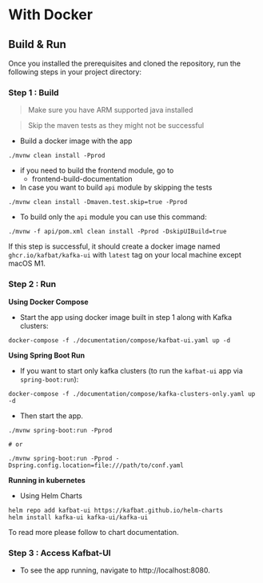# With Docker

## Build & Run

Once you installed the prerequisites and cloned the repository, run the following steps in your project directory:

### Step 1 : Build

> Make sure you have ARM supported java installed

> Skip the maven tests as they might not be successful

* Build a docker image with the app

```
./mvnw clean install -Pprod
```

* if you need to build the frontend module, go to
  * frontend-build-documentation
* In case you want to build `api` module by skipping the tests

```
./mvnw clean install -Dmaven.test.skip=true -Pprod
```

* To build only the `api` module you can use this command:

```
./mvnw -f api/pom.xml clean install -Pprod -DskipUIBuild=true
```

If this step is successful, it should create a docker image named `ghcr.io/kafbat/kafka-ui` with `latest` tag on your local machine except macOS M1.

### Step 2 : Run

**Using Docker Compose**

* Start the app using docker image built in step 1 along with Kafka clusters:

```
docker-compose -f ./documentation/compose/kafbat-ui.yaml up -d
```

**Using Spring Boot Run**

* If you want to start only kafka clusters (to run the `kafbat-ui` app via `spring-boot:run`):

```
docker-compose -f ./documentation/compose/kafka-clusters-only.yaml up -d
```

* Then start the app.

```
./mvnw spring-boot:run -Pprod

# or

./mvnw spring-boot:run -Pprod -Dspring.config.location=file:///path/to/conf.yaml
```

**Running in kubernetes**

* Using Helm Charts

```
helm repo add kafbat-ui https://kafbat.github.io/helm-charts
helm install kafka-ui kafka-ui/kafka-ui
```

To read more please follow to chart documentation.

### Step 3 : Access Kafbat-UI

* To see the app running, navigate to http://localhost:8080.
